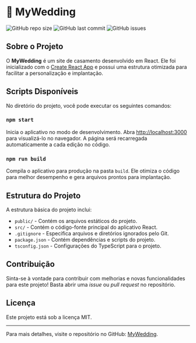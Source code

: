 # 💍 MyWedding

![GitHub repo size](https://img.shields.io/github/repo-size/JonathasLopes/myWedding)
![GitHub last commit](https://img.shields.io/github/last-commit/JonathasLopes/myWedding)
![GitHub issues](https://img.shields.io/github/issues/JonathasLopes/myWedding)

## Sobre o Projeto

O **MyWedding** é um site de casamento desenvolvido em React. Ele foi inicializado com o [Create React App](https://github.com/facebook/create-react-app) e possui uma estrutura otimizada para facilitar a personalização e implantação.

## Scripts Disponíveis

No diretório do projeto, você pode executar os seguintes comandos:

### `npm start`

Inicia o aplicativo no modo de desenvolvimento. Abra [http://localhost:3000](http://localhost:3000) para visualizá-lo no navegador. A página será recarregada automaticamente a cada edição no código.

### `npm run build`

Compila o aplicativo para produção na pasta `build`. Ele otimiza o código para melhor desempenho e gera arquivos prontos para implantação.

## Estrutura do Projeto

A estrutura básica do projeto inclui:

- `public/` - Contém os arquivos estáticos do projeto.
- `src/` - Contém o código-fonte principal do aplicativo React.
- `.gitignore` - Especifica arquivos e diretórios ignorados pelo Git.
- `package.json` - Contém dependências e scripts do projeto.
- `tsconfig.json` - Configurações do TypeScript para o projeto.

## Contribuição

Sinta-se à vontade para contribuir com melhorias e novas funcionalidades para este projeto! Basta abrir uma _issue_ ou _pull request_ no repositório.

## Licença

Este projeto está sob a licença MIT.

---

Para mais detalhes, visite o repositório no GitHub: [MyWedding](https://github.com/JonathasLopes/myWedding).

